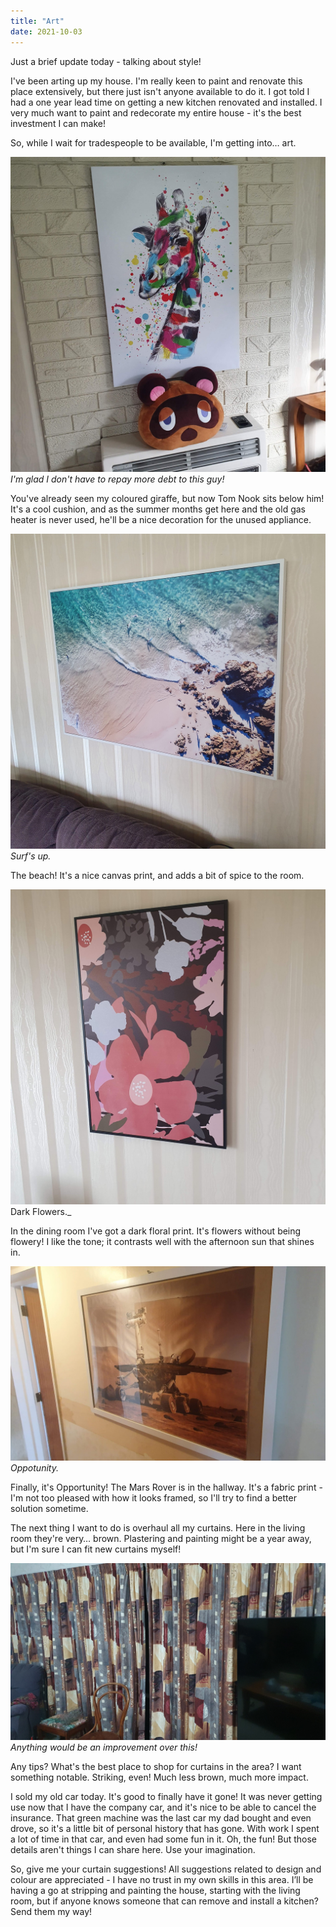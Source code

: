 ```yaml
---
title: "Art"
date: 2021-10-03
---
```


Just a brief update today - talking about style!

I've been arting up my house. I'm really keen to paint and renovate this place extensively, but there just isn't anyone available to do it. I got told I had a one year lead time on getting a new kitchen renovated and installed. I very much want to paint and redecorate my entire house - it's the best investment I can make!

So, while I wait for tradespeople to be available, I'm getting into… art.

[![New Bed.](../../assets/images/blog/nook.jpg)](../../assets/images/blog/nook.jpg)
_I'm glad I don't have to repay more debt to this guy!_

You've already seen my coloured giraffe, but now Tom Nook sits below him! It's a cool cushion, and as the summer months get here and the old gas heater is never used, he'll be a nice decoration for the unused appliance.

[![New Bed.](../../assets/images/blog/beach.jpg)](../../assets/images/blog/beach.jpg)
_Surf's up._

The beach! It's a nice canvas print, and adds a bit of spice to the room.

[![New Bed.](../../assets/images/blog/darkflowers.jpg)](../../assets/images/blog/darkflowers.jpg)
Dark Flowers._

In the dining room I've got a dark floral print. It's flowers without being flowery! I like the tone; it contrasts well with the afternoon sun that shines in.

[![New Bed.](../../assets/images/blog/mars.jpg)](../../assets/images/blog/mars.jpg)
_Oppotunity._

Finally, it's Opportunity! The Mars Rover is in the hallway. It's a fabric print - I'm not too pleased with how it looks framed, so I'll try to find a better solution sometime.

The next thing I want to do is overhaul all my curtains. Here in the living room they're very… brown. Plastering and painting might be a year away, but I'm sure I can fit new curtains myself!

[![New Bed.](../../assets/images/blog/curtains.jpg)](../../assets/images/blog/curtains.jpg)
_Anything would be an improvement over this!_

Any tips? What's the best place to shop for curtains in the area? I want something notable. Striking, even! Much less brown, much more impact.

I sold my old car today. It's good to finally have it gone! It was never getting use now that I have the company car, and it's nice to be able to cancel the insurance. That green machine was the last car my dad bought and even drove, so it's a little bit of personal history that has gone. With work I spent a lot of time in that car, and even had some fun in it. Oh, the fun! But those details aren't things I can share here. Use your imagination.

So, give me your curtain suggestions! All suggestions related to design and colour are appreciated - I have no trust in my own skills in this area. I’ll be having a go at stripping and painting the house, starting with the living room, but if anyone knows someone that can remove and install a kitchen? Send them my way!
